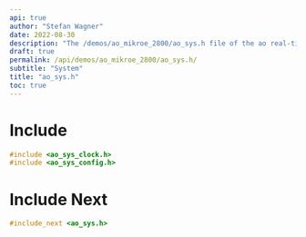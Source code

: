 ```yaml
---
api: true
author: "Stefan Wagner"
date: 2022-08-30
description: "The /demos/ao_mikroe_2800/ao_sys.h file of the ao real-time operating system."
draft: true
permalink: /api/demos/ao_mikroe_2800/ao_sys.h/
subtitle: "System"
title: "ao_sys.h"
toc: true
---
```


# Include

```c
#include <ao_sys_clock.h>
#include <ao_sys_config.h>
```

# Include Next

```c
#include_next <ao_sys.h>
```

